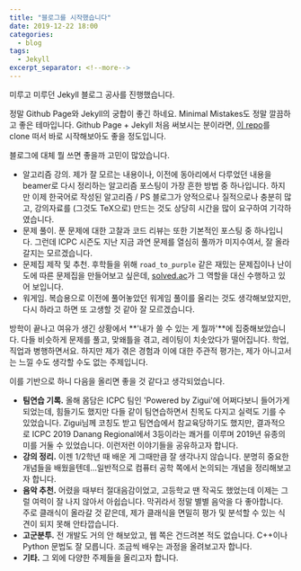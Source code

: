 ```yaml
---
title: "블로그를 시작했습니다"
date: 2019-12-22 18:00
categories:
  - blog
tags:
  - Jekyll
excerpt_separator: <!--more-->
---
```

미루고 미루던 Jekyll 블로그 공사를 진행했습니다.

<!--more-->
정말 Github Page와 Jekyll의 궁합이 좋긴 하네요.
Minimal Mistakes도 정말 깔끔하고 좋은 테마입니다.
Github Page + Jekyll 처음 써보시는 분이라면, [이 repo][mmistakes-starter]를
clone 떠서 바로 시작해보아도 좋을 정도입니다.

블로그에 대체 뭘 쓰면 좋을까 고민이 많았습니다.
+ 알고리즘 강의. 제가 잘 모르는 내용이나, 이전에 동아리에서 다루었던
  내용을 beamer로 다시 정리하는 알고리즘 포스팅이 가장 흔한 방법 중 하나입니다.
  하지만 이제 한국어로 작성된 알고리즘 / PS 블로그가 양적으로나 질적으로나
  충분히 많고, 강의자료를 (그것도 TeX으로) 만드는 것도 상당히 시간을 많이
  요구하여 기각하였습니다.
+ 문제 풀이. 푼 문제에 대한 고찰과 코드 리뷰는 또한 기본적인 포스팅 중
  하나입니다. 그런데 ICPC 시즌도 지난 지금 과연 문제를 열심히 풀까가 미지수여서,
  잘 올라갈지는 모르겠습니다.
+ 문제집 제작 및 추천. 후학들을 위해 `road_to_purple` 같은 재밌는 문제집이나
  난이도에 따른 문제집을 만들어보고 싶은데, [solved.ac](https://solved.ac)가
  그 역할을 대신 수행하고 있어 보입니다.
+ 워게임. 복습용으로 이전에 풀어놓았던 워게임 풀이를 올리는 것도 생각해보았지만,
  다시 하라고 하면 또 고생할 것 같아 잘 모르겠습니다.

방학이 끝나고 여유가 생긴 상황에서 **'내가 쓸 수 있는 게 뭘까'**에
집중해보았습니다. 다들 비슷하게 문제를 풀고, 맞왜틀을 겪고, 레이팅이 치솟았다가
떨어집니다. 학업, 직업과 병행하면서요. 하지만 제가 겪은 경험과 이에 대한 주관적
평가는, 제가 아니고서는 느낄 수도 생각할 수도 없는 주제입니다.

이를 기반으로 하니 다음을 올리면 좋을 것 같다고 생각되었습니다.
+ **팀연습 기록.** 올해 몸담은 ICPC 팀인 'Powered by Zigui'에 어쩌다보니
  들어가게 되었는데, 힘들기도 했지만 다들 같이 팀연습하면서 친목도 다지고
  실력도 기를 수 있었습니다. Zigui님께 코칭도 받고 팀연습에서 참교육당하기도
  했지만, 결과적으로 ICPC 2019 Danang Regional에서 3등이라는 쾌거를 이루며
  2019년 유종의 미를 거둘 수 있었습니다. 이런저런 이야기들을 공유하고자 합니다.
+ **강의 정리.** 이젠 1/2학년 때 배운 게 그때만큼 잘 생각나지 않습니다.
  분명히 중요한 개념들을 배웠을텐데...일반적으로 컴퓨터 공학 쪽에서 논의되는
  개념을 정리해보고자 합니다.
+ **음악 추천.** 어렸을 때부터 절대음감이었고, 고등학교 땐 작곡도 했었는데
  이제는 그럴 여력이 잘 나지 않아서 아쉽습니다. 막귀라서 정말 별별 음악을 다
  좋아합니다. 주로 클래식이 올라갈 것 같은데, 제가 클래식을 면밀히 평가 및
  분석할 수 있는 식견이 되지 못해 안타깝습니다.
+ **고군분투.** 전 개발도 거의 안 해보았고, 웹 쪽은 건드려본 적도 없습니다.
  C++이나 Python 문법도 잘 모릅니다. 조금씩 배우는 과정을 올려보고자 합니다.
+ **기타.** 그 외에 다양한 주제들을 올리고자 합니다.


[mmistakes-starter]: https://github.com/mmistakes/mm-github-pages-starter





